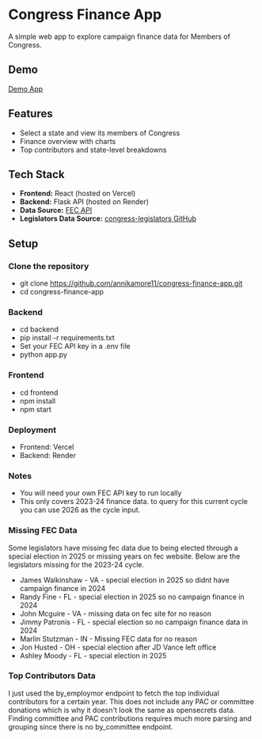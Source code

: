 # Congress Finance App

A simple web app to explore campaign finance data for Members of Congress.

## Demo
[Demo App](https://your-vercel-url.vercel.app)

## Features
- Select a state and view its members of Congress
- Finance overview with charts
- Top contributors and state-level breakdowns

## Tech Stack
- **Frontend:** React (hosted on Vercel)
- **Backend:** Flask API (hosted on Render)
- **Data Source:** [FEC API](https://api.open.fec.gov/developers/)
- **Legislators Data Source:** [congress-legislators GitHub](https://github.com/unitedstates/congress-legislators)

## Setup

### Clone the repository
- git clone https://github.com/annikamore11/congress-finance-app.git
- cd congress-finance-app

### Backend
- cd backend
- pip install -r requirements.txt
- Set your FEC API key in a .env file
- python app.py

### Frontend
- cd frontend
- npm install
- npm start

### Deployment
- Frontend: Vercel
- Backend: Render

### Notes
- You will need your own FEC API key to run locally
- This only covers 2023-24 finance data. to query for this current cycle you can use 2026 as the cycle input.

### Missing FEC Data
Some legislators have missing fec data due to being elected through a special election in 2025 or missing years on fec website. Below are the legislators missing for the 2023-24 cycle.
- James Walkinshaw - VA - special election in 2025 so didnt have campaign finance in 2024
- Randy Fine - FL - special election in 2025 so no campaign finance in 2024 
- John Mcguire - VA - missing data on fec site for no reason
- Jimmy Patronis - FL - special election so no campaign finance data in 2024 
- Marlin Stutzman - IN - Missing FEC data for no reason
- Jon Husted - OH - special election after JD Vance left office
- Ashley Moody - FL - special election in 2025

### Top Contributors Data
I just used the by_employmor endpoint to fetch the top individual contributors for a certain year. This does not include any PAC or committee donations which is why it doesn't look the same as opensecrets data. Finding committee and PAC contributions requires much more parsing and grouping since there is no by_committee endpoint. 